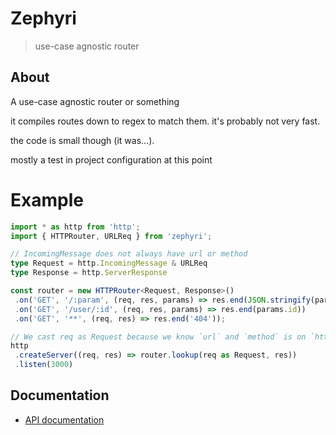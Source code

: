 # Zephyri
> use-case agnostic router

## About

A use-case agnostic router or something

it compiles routes down to regex to match them.
it's probably not very fast.

the code is small though (it was...).

mostly a test in project configuration at this point

Example
==============

```typescript
import * as http from 'http';
import { HTTPRouter, URLReq } from 'zephyri';

// IncomingMessage does not always have url or method
type Request = http.IncomingMessage & URLReq
type Response = http.ServerResponse

const router = new HTTPRouter<Request, Response>()
 .on('GET', '/:param', (req, res, params) => res.end(JSON.stringify(params)))
 .on('GET', '/user/:id', (req, res, params) => res.end(params.id))
 .on('GET', '**', (req, res) => res.end('404'));

// We cast req as Request because we know `url` and `method` is on `http.Server` incoming requests
http
 .createServer((req, res) => router.lookup(req as Request, res))
 .listen(3000)
 ```

 ## Documentation

- [API documentation](https://brecert.github.io/zephyri/)
